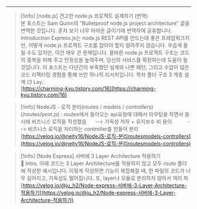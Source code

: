 ---

> [!info] [node.js] 견고한 node.js 프로젝트 설계하기 (번역)  
> 본 포스트는 Sam Quinn의 “Bulletproof node.js project architecture” 글을 번역한 것입니다. 혼자 보기 너무 아까운 글이기에 번역하여 공유합니다. Introduction Express.js는 node.js REST API를 만드는데 좋은 프레임워크지만, 어떻게 node.js 프로젝트 구조를 잡아야 할지 알려주지 않습니다. 우습게 들릴 수도 있지만, 이건 매우 큰 문제입니다. 올바른 node.js 프로젝트 구조는 코드의 중복을 피해 주고 안정성을 높여주며, 당신의 서비스를 확장하는데 도움이 될 것입니다. 이 포스트는 다년간의 부족했던 설계와 나쁜 패턴, 그리고 수없이 많은 코드 리팩터링 경험을 통해 쓰인 하나의 리서치입니다. 목차 폴더 구조 3 계층 설계 (3 Lay..  
> [https://charming-kyu.tistory.com/16](https://charming-kyu.tistory.com/16)  

  

> [!info] NodeJS - 로직 분리(routes / models / controllers)  
> (/routes/post.js) : routes에서 들어오는 api요청에 대해서 라우팅을 하면서 동시에 비즈니스 로직을 작성했음      \--> 가독성 저하 + 유지보수 비 용이           \--> 비즈니스 로직을 처리하는 controller를 만들어 분리  
> [https://velog.io/@neity16/NodeJS-로직-분리routesmodels-controllers](https://velog.io/@neity16/NodeJS-로직-분리routesmodels-controllers)  

  

> [!info] [Node Express] 서버에 3 Layer Architecture 적용하기  
> 🍔 Intro. 아래 코드는 3 Layer Architecture를 적용하지 않고 모두 route 폴더에 작성한 예시입니다. 이렇게 작성하면 기능이 복잡해질 때, 한 파일의 코드가 너무 길어지고, 가독성도 떨어집니다. 또, layer나 모듈로 분리하지 않아서 여러 파  
> [https://velog.io/@ju_h2/Node-express-서버에-3-Layer-Architecture-적용하기](https://velog.io/@ju_h2/Node-express-서버에-3-Layer-Architecture-적용하기)